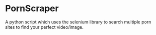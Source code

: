 # PornScraper
A python script which uses the selenium library to search multiple porn sites to find your perfect video/image.
